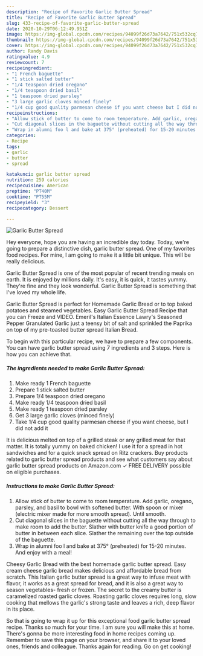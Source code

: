 ```yaml
---
description: "Recipe of Favorite Garlic Butter Spread"
title: "Recipe of Favorite Garlic Butter Spread"
slug: 433-recipe-of-favorite-garlic-butter-spread
date: 2020-10-29T06:12:49.951Z
image: https://img-global.cpcdn.com/recipes/94099f26d73a7642/751x532cq70/garlic-butter-spread-recipe-main-photo.jpg
thumbnail: https://img-global.cpcdn.com/recipes/94099f26d73a7642/751x532cq70/garlic-butter-spread-recipe-main-photo.jpg
cover: https://img-global.cpcdn.com/recipes/94099f26d73a7642/751x532cq70/garlic-butter-spread-recipe-main-photo.jpg
author: Randy Davis
ratingvalue: 4.9
reviewcount: 7
recipeingredient:
- "1 French baguette"
- "1 stick salted butter"
- "1/4 teaspoon dried oregano"
- "1/4 teaspoon dried basil"
- "1 teaspoon dried parsley"
- "3 large garlic cloves minced finely"
- "1/4 cup good quality parmesan cheese if you want cheese but I did not add it"
recipeinstructions:
- "Allow stick of butter to come to room temperature. Add garlic, oregano, parsley, and basil to bowl with softened butter. With spoon or mixer (electric mixer made for more smooth spread). Until smooth."
- "Cut diagonal slices in the baguette without cutting all the way through to make room to add the butter. Slather with butter knife a good portion of butter in between each slice. Slather the remaining over the top outside of the baguette."
- "Wrap in alumni foo l and bake at 375° (preheated) for 15-20 minutes. And enjoy with a meal!"
categories:
- Recipe
tags:
- garlic
- butter
- spread

katakunci: garlic butter spread 
nutrition: 259 calories
recipecuisine: American
preptime: "PT40M"
cooktime: "PT55M"
recipeyield: "3"
recipecategory: Dessert

---
```



![Garlic Butter Spread](https://img-global.cpcdn.com/recipes/94099f26d73a7642/751x532cq70/garlic-butter-spread-recipe-main-photo.jpg)

Hey everyone, hope you are having an incredible day today. Today, we're going to prepare a distinctive dish, garlic butter spread. One of my favorites food recipes. For mine, I am going to make it a little bit unique. This will be really delicious.

Garlic Butter Spread is one of the most popular of recent trending meals on earth. It is enjoyed by millions daily. It's easy, it is quick, it tastes yummy. They're fine and they look wonderful. Garlic Butter Spread is something that I've loved my whole life.

Garlic Butter Spread is perfect for Homemade Garlic Bread or to top baked potatoes and steamed vegetables. Easy Garlic Butter Spread Recipe that you can Freeze and VIDEO. Emeril&#39;s Italian Essence Lawry&#39;s Seasoned Pepper Granulated Garlic just a teensy bit of salt and sprinkled the Paprika on top of my pre-toasted butter spread Italian Bread.


To begin with this particular recipe, we have to prepare a few components. You can have garlic butter spread using 7 ingredients and 3 steps. Here is how you can achieve that.

<!--inarticleads1-->

##### The ingredients needed to make Garlic Butter Spread:

1. Make ready 1 French baguette
1. Prepare 1 stick salted butter
1. Prepare 1/4 teaspoon dried oregano
1. Make ready 1/4 teaspoon dried basil
1. Make ready 1 teaspoon dried parsley
1. Get 3 large garlic cloves (minced finely)
1. Take 1/4 cup good quality parmesan cheese if you want cheese, but I did not add it


It is delicious melted on top of a grilled steak or any grilled meat for that matter. It is totally yummy on baked chicken! I use it for a spread in hot sandwiches and for a quick snack spread on Ritz crackers. Buy products related to garlic butter spread products and see what customers say about garlic butter spread products on Amazon.com ✓ FREE DELIVERY possible on eligible purchases. 

<!--inarticleads2-->

##### Instructions to make Garlic Butter Spread:

1. Allow stick of butter to come to room temperature. Add garlic, oregano, parsley, and basil to bowl with softened butter. With spoon or mixer (electric mixer made for more smooth spread). Until smooth.
1. Cut diagonal slices in the baguette without cutting all the way through to make room to add the butter. Slather with butter knife a good portion of butter in between each slice. Slather the remaining over the top outside of the baguette.
1. Wrap in alumni foo l and bake at 375° (preheated) for 15-20 minutes. And enjoy with a meal!


Cheesy Garlic Bread with the best homemade garlic butter spread. Easy cream cheese garlic bread makes delicious and affordable bread from scratch. This Italian garlic butter spread is a great way to infuse meat with flavor, it works as a great spread for bread, and it is also a great way to season vegetables- fresh or frozen. The secret to the creamy butter is caramelized roasted garlic cloves. Roasting garlic cloves requires long, slow cooking that mellows the garlic&#39;s strong taste and leaves a rich, deep flavor in its place. 

So that is going to wrap it up for this exceptional food garlic butter spread recipe. Thanks so much for your time. I am sure you will make this at home. There's gonna be more interesting food in home recipes coming up. Remember to save this page on your browser, and share it to your loved ones, friends and colleague. Thanks again for reading. Go on get cooking!
